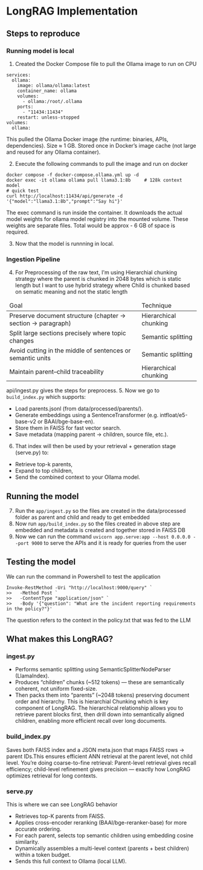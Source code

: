 # LongRAG Implementation

## Steps to reproduce
### Running model is local 
1. Created the Docker Compose file to pull the Ollama image to run on CPU
```
services:
  ollama:
    image: ollama/ollama:latest
    container_name: ollama
    volumes:
      - ollama:/root/.ollama
    ports:
      - "11434:11434"
    restart: unless-stopped
volumes:
  ollama:

```
This pulled the Ollama Docker image (the runtime: binaries, APIs, dependencies).
Size ≈ 1 GB.
Stored once in Docker’s image cache (not large and reused for any Ollama container).

2. Execute the following commands to pull the image and run on docker
```
docker compose -f docker-compose.ollama.yml up -d
docker exec -it ollama ollama pull llama3.1:8b     # 128k context model
# quick test
curl http://localhost:11434/api/generate -d '{"model":"llama3.1:8b","prompt":"Say hi"}'
```
The exec command is run inside the container. It downloads the actual model weights for ollama model registry  into the mounted volume. These weights are separate files. 
Total would be approx - 6 GB of space is required.

3. Now that the model is runnning in local. 

### Ingestion Pipeline
4. For Preprocessing of the raw text, I'm using Hierarchial chunking strategy where the parent is chunked in 2048 bytes which is static length but I want to use hybrid strategy where Child is chunked based on sematic meaning and not the static length
<table><thead>
<tr><td>Goal</td>	<td>Technique</td></tr></thead><tbody>
<tr><td>Preserve document structure (chapter → section → paragraph)</td>	<td>Hierarchical chunking</td></tr>
<tr><td>Split large sections precisely where topic changes</td>	<td>Semantic splitting</td></tr>
<tr><td>Avoid cutting in the middle of sentences or semantic units</td>	<td>Semantic splitting</td></tr>
<tr><td>Maintain parent–child traceability</td>	<td>Hierarchical chunking</td></tr></tbody>
</table>

api/ingest.py gives the steps for preprocess.
5. Now we go to `build_index.py`  which supports:
- Load parents.jsonl (from data/processed/parents/).
- Generate embeddings using a SentenceTransformer (e.g. intfloat/e5-base-v2 or BAAI/bge-base-en).
- Store them in FAISS for fast vector search.
- Save metadata (mapping parent → children, source file, etc.).

6. That index will then be used by your retrieval + generation stage (serve.py) to:
- Retrieve top-k parents,
- Expand to top children,
- Send the combined context to your Ollama model.

## Running the model
7. Run the `app/ingest.py` so the files are created in the data/processed folder as parent and child and ready to get embedded
8. Now run `app/build_index.py` so the files created in above step are embedded and metadata is created and together stored in FAISS DB
9. Now we can run the command `uvicorn app.serve:app --host 0.0.0.0 --port 9000` to serve the APIs and it is ready for queries from the user

## Testing the model
 We can run the command in Powershell to test the application 

 ```
 Invoke-RestMethod -Uri "http://localhost:9000/query" `
>>   -Method Post `
>>   -ContentType "application/json" `
>>   -Body '{"question": "What are the incident reporting requirements in the policy?"}'
```
 The question refers to the context in the policy.txt that was fed to the LLM

 ## What makes this LongRAG?
 ### ingest.py
- Performs semantic splitting using SemanticSplitterNodeParser (LlamaIndex).
- Produces “children” chunks (~512 tokens) — these are semantically coherent, not uniform fixed-size.
- Then packs them into “parents” (~2048 tokens) preserving document order and hierarchy.
This is hierarchial Chunking which is key component of LongRAG. The hierarchical relationship allows you to retrieve parent blocks first, then drill down into semantically aligned children, enabling more efficient recall over long documents.

### build_index.py
Saves both FAISS index and a JSON meta.json that maps FAISS rows → parent IDs.This ensures efficient ANN retrieval at the parent level, not child level. You’re doing coarse-to-fine retrieval:
Parent-level retrieval gives recall efficiency; child-level refinement gives precision — exactly how LongRAG optimizes retrieval for long contexts.

### serve.py
This is where we can see LongRAG behavior
- Retrieves top-K parents from FAISS.
- Applies cross-encoder reranking (BAAI/bge-reranker-base) for more accurate ordering.
- For each parent, selects top semantic children using embedding cosine similarity.
- Dynamically assembles a multi-level context (parents + best children) within a token budget.
- Sends this full context to Ollama (local LLM).



